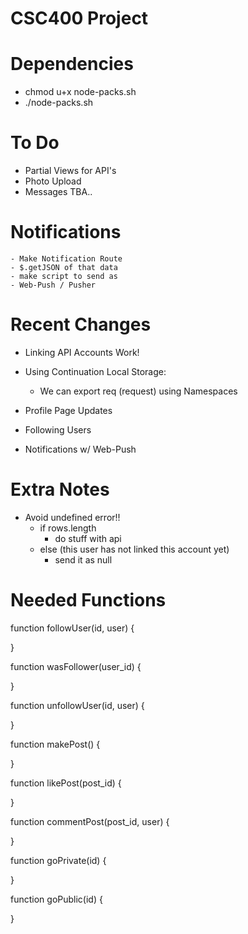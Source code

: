 # CSC400 Project

# Dependencies
  - chmod u+x node-packs.sh
  - ./node-packs.sh

# To Do
  - Partial Views for API's
  - Photo Upload
  - Messages TBA..

# Notifications
    - Make Notification Route
    - $.getJSON of that data
    - make script to send as
    - Web-Push / Pusher

# Recent Changes
  - Linking API Accounts Work!
  - Using Continuation Local Storage:
      - We can export req (request) using Namespaces

  - Profile Page Updates
  - Following Users
  - Notifications w/ Web-Push

# Extra Notes
  - Avoid undefined error!!
    - if rows.length
        - do stuff with api
    - else (this user has not linked this account yet)
        - send it as null


# Needed Functions

function followUser(id, user) {

}

function wasFollower(user_id) {

}

function unfollowUser(id, user) {

}

function makePost() {

}

function likePost(post_id) {

}

function commentPost(post_id, user) {

}

function goPrivate(id) {

}

function goPublic(id) {

}
